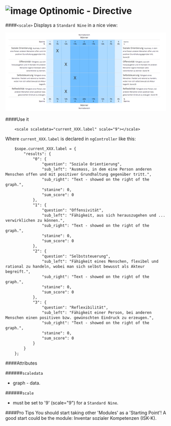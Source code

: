 ![image](http://www.ottiger.org/optinomic_logo/optinomic_logo_small.png)
Optinomic - Directive
=====================


####`<scale>`
Displays a `Standard Nine` in a nice view:   

![image](https://raw.githubusercontent.com/Optinomic/optinomic-documentation/master/optinomic-directives/images/scale.png)



####Use it
```
    <scale scaledata="current_XXX.label" scale="9"></scale>

```

Where `current_XXX.label` is declared in `ngController` like this:

```
    $sope.current_XXX.label = {
        "results": {
            "0": {
                "question": "Soziale Orientierung",
                "sub_left": "Ausmass, in dem eine Person anderen Menschen offen und mit positiver Grundhaltung gegenüber tritt.",
                "sub_right": "Text - showed on the right of the graph.",
                "stanine": 0,
                "sum_score": 0
            },
            "1": {
                "question": "Offensivität",
                "sub_left": "Fähigkeit, aus sich herauszugehen und ... verwirklichen zu können.",
                "sub_right": "Text - showed on the right of the graph.",
                "stanine": 0,
                "sum_score": 0
            },
            "2": {
                "question": "Selbststeuerung",
                "sub_left": "Fähigkeit eines Menschen, flexibel und rational zu handeln, wobei man sich selbst bewusst als Akteur begreift.",
                "sub_right": "Text - showed on the right of the graph.",
                "stanine": 0,
                "sum_score": 0
            },
            "3": {
                "question": "Reflexibilität",
                "sub_left": "Fähigkeit einer Person, bei anderen Menschen einen positiven bzw. gewünschten Eindruck zu erzeugen.",
                "sub_right": "Text - showed on the right of the graph.",
                "stanine": 0,
                "sum_score": 0
            }
        }
    };
```

####Attributes

######`scaledata`    
-  graph - data.

######`scale`    
-  must be set to '9' (scale="9") for a `Standard Nine`.




####Pro Tips
You should start taking other 'Modules' as a 'Starting Point'! A good start could be the module: Inventar sozialer Kompetenzen (ISK-K).


